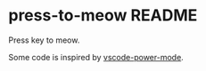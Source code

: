 # press-to-meow README

Press key to meow.

Some code is inspired by [vscode-power-mode](https://github.com/hoovercj/vscode-power-mode).